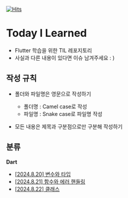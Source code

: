 [![Hits](https://hits.seeyoufarm.com/api/count/incr/badge.svg?url=https%3A%2F%2Fgithub.com%2F9oHigh%2Fusket.Flutter-TIL&count_bg=%2379C83D&title_bg=%23555555&icon=&icon_color=%23E7E7E7&title=hits&edge_flat=false)](https://hits.seeyoufarm.com)
# Today I Learned
* Flutter 학습을 위한 TIL 레포지토리
* 사실과 다른 내용이 있다면 이슈 남겨주세요 : )

## 작성 규칙
* 폴더와 파일명은 영문으로 작성하기
  * 폴더명 : Camel case로 작성
  * 파일명 : Snake case로 파일명 작성

* 모든 내용은 제목과 구분점으로만 구분해 작성하기

## 분류

**Dart**
* [[2024.8.20] 변수와 타입](https://github.com/9oHigh/usket.Flutter-TIL/blob/main/Dart/variable_and_type.md)
* [[2024.8.21] 함수와 에러 핸들링](https://github.com/9oHigh/usket.Flutter-TIL/blob/main/Dart/function_and_error_handling.md)
* [[2024.8.22] 클래스](https://github.com/9oHigh/usket.Flutter-TIL/blob/main/Dart/class.md)